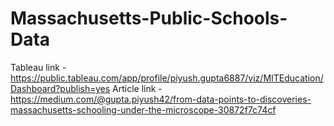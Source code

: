 # Massachusetts-Public-Schools-Data
Tableau link - https://public.tableau.com/app/profile/piyush.gupta6887/viz/MITEducation/Dashboard?publish=yes 
Article link - https://medium.com/@gupta.piyush42/from-data-points-to-discoveries-massachusetts-schooling-under-the-microscope-30872f7c74cf
